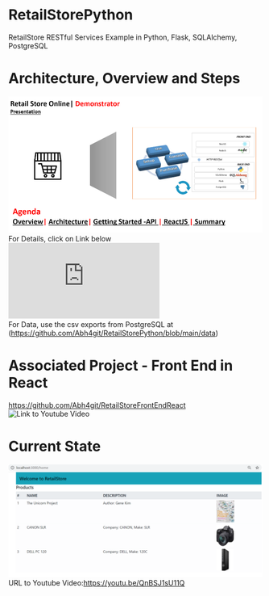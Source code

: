 # RetailStorePython  
 RetailStore RESTful Services Example in Python, Flask, SQLAlchemy, PostgreSQL
 # Architecture, Overview and Steps  
 ![Introduction, Overview and Steps](https://github.com/Abh4git/RetailStorePython/blob/main/images/frontimage.png)  
 For Details, click on Link below    
![Architecture Overview](https://github.com/Abh4git/RetailStorePython/blob/main/docs/Retail_Store_Online_Demo.pdf)  
 For Data, use the csv exports from PostgreSQL at (https://github.com/Abh4git/RetailStorePython/blob/main/data)
# Associated Project - Front End in React  
https://github.com/Abh4git/RetailStoreFrontEndReact  
![Link to Youtube Video](https://youtu.be/QnBSJ1sU11Q)  
# Current State
![Current State](https://github.com/Abh4git/RetailStorePython/blob/main/images/inreactfrontend.png) 
URL to Youtube Video:https://youtu.be/QnBSJ1sU11Q
